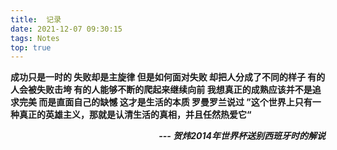 ```yaml
---
title:  记录
date: 2021-12-07 09:30:15
tags: Notes
top: true
---
```


**成功只是一时的
失败却是主旋律
但是如何面对失败
却把人分成了不同的样子
有的人会被失败击垮
有的人能够不断的爬起来继续向前
我想真正的成熟应该并不是追求完美
而是直面自己的缺憾
这才是生活的本质
罗曼罗兰说过
”这个世界上只有一种真正的英雄主义，那就是认清生活的真相，并且任然热爱它“** 
            <div style="text-align:right;">***--- 贺炜2014年世界杯送别西班牙时的解说***
</div>


